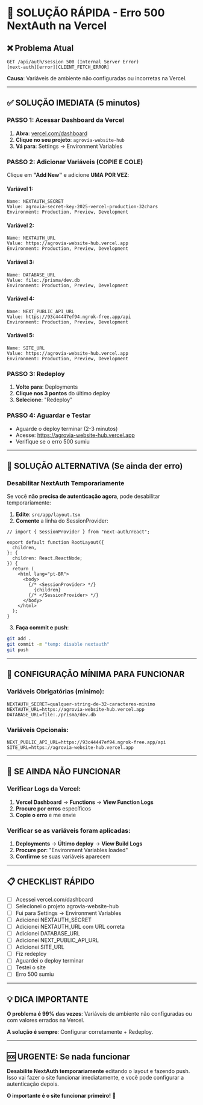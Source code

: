 # 🚨 SOLUÇÃO RÁPIDA - Erro 500 NextAuth na Vercel

## ❌ Problema Atual

```
GET /api/auth/session 500 (Internal Server Error)
[next-auth][error][CLIENT_FETCH_ERROR]
```

**Causa**: Variáveis de ambiente não configuradas ou incorretas na Vercel.

---

## ✅ SOLUÇÃO IMEDIATA (5 minutos)

### **PASSO 1: Acessar Dashboard da Vercel**

1. **Abra**: [vercel.com/dashboard](https://vercel.com/dashboard)
2. **Clique no seu projeto**: `agrovia-website-hub`
3. **Vá para**: Settings → Environment Variables

### **PASSO 2: Adicionar Variáveis (COPIE E COLE)**

Clique em **"Add New"** e adicione **UMA POR VEZ**:

#### **Variável 1:**
```
Name: NEXTAUTH_SECRET
Value: agrovia-secret-key-2025-vercel-production-32chars
Environment: Production, Preview, Development
```

#### **Variável 2:**
```
Name: NEXTAUTH_URL
Value: https://agrovia-website-hub.vercel.app
Environment: Production, Preview, Development
```

#### **Variável 3:**
```
Name: DATABASE_URL
Value: file:./prisma/dev.db
Environment: Production, Preview, Development
```

#### **Variável 4:**
```
Name: NEXT_PUBLIC_API_URL
Value: https://93c44447ef94.ngrok-free.app/api
Environment: Production, Preview, Development
```

#### **Variável 5:**
```
Name: SITE_URL
Value: https://agrovia-website-hub.vercel.app
Environment: Production, Preview, Development
```

### **PASSO 3: Redeploy**

1. **Volte para**: Deployments
2. **Clique nos 3 pontos** do último deploy
3. **Selecione**: "Redeploy"

### **PASSO 4: Aguardar e Testar**

- Aguarde o deploy terminar (2-3 minutos)
- Acesse: https://agrovia-website-hub.vercel.app
- Verifique se o erro 500 sumiu

---

## 🔧 SOLUÇÃO ALTERNATIVA (Se ainda der erro)

### **Desabilitar NextAuth Temporariamente**

Se você **não precisa de autenticação agora**, pode desabilitar temporariamente:

1. **Edite**: `src/app/layout.tsx`
2. **Comente** a linha do SessionProvider:

```tsx
// import { SessionProvider } from "next-auth/react";

export default function RootLayout({
  children,
}: {
  children: React.ReactNode;
}) {
  return (
    <html lang="pt-BR">
      <body>
        {/* <SessionProvider> */}
          {children}
        {/* </SessionProvider> */}
      </body>
    </html>
  );
}
```

3. **Faça commit e push**:
```bash
git add .
git commit -m "temp: disable nextauth"
git push
```

---

## 🎯 CONFIGURAÇÃO MÍNIMA PARA FUNCIONAR

### **Variáveis Obrigatórias (mínimo):**

```env
NEXTAUTH_SECRET=qualquer-string-de-32-caracteres-minimo
NEXTAUTH_URL=https://agrovia-website-hub.vercel.app
DATABASE_URL=file:./prisma/dev.db
```

### **Variáveis Opcionais:**

```env
NEXT_PUBLIC_API_URL=https://93c44447ef94.ngrok-free.app/api
SITE_URL=https://agrovia-website-hub.vercel.app
```

---

## 🚨 SE AINDA NÃO FUNCIONAR

### **Verificar Logs da Vercel:**

1. **Vercel Dashboard** → **Functions** → **View Function Logs**
2. **Procure por erros** específicos
3. **Copie o erro** e me envie

### **Verificar se as variáveis foram aplicadas:**

1. **Deployments** → **Último deploy** → **View Build Logs**
2. **Procure por**: "Environment Variables loaded"
3. **Confirme** se suas variáveis aparecem

---

## 📋 CHECKLIST RÁPIDO

- [ ] Acessei vercel.com/dashboard
- [ ] Selecionei o projeto agrovia-website-hub
- [ ] Fui para Settings → Environment Variables
- [ ] Adicionei NEXTAUTH_SECRET
- [ ] Adicionei NEXTAUTH_URL com URL correta
- [ ] Adicionei DATABASE_URL
- [ ] Adicionei NEXT_PUBLIC_API_URL
- [ ] Adicionei SITE_URL
- [ ] Fiz redeploy
- [ ] Aguardei o deploy terminar
- [ ] Testei o site
- [ ] Erro 500 sumiu

---

## 💡 DICA IMPORTANTE

**O problema é 99% das vezes**: Variáveis de ambiente não configuradas ou com valores errados na Vercel.

**A solução é sempre**: Configurar corretamente + Redeploy.

---

## 🆘 URGENTE: Se nada funcionar

**Desabilite NextAuth temporariamente** editando o layout e fazendo push. Isso vai fazer o site funcionar imediatamente, e você pode configurar a autenticação depois.

**O importante é o site funcionar primeiro!** 🚀
